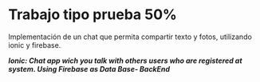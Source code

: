 # Trabajo tipo prueba 50%
Implementación de un chat que permita compartir texto y fotos, utilizando ionic y firebase.

***Ionic: Chat app wich you talk with others users who are registered at system. Using Firebase as Data Base- BackEnd***
